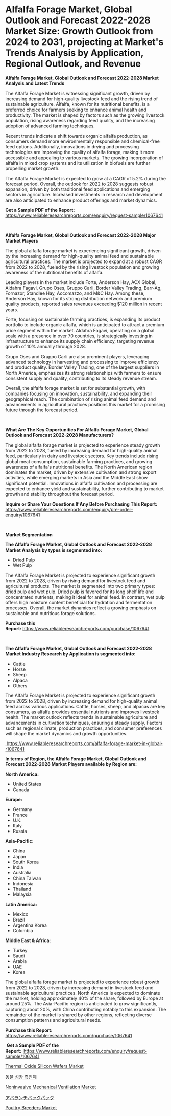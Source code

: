 <p><h1>Alfalfa Forage Market, Global Outlook and Forecast 2022-2028 Market Size: Growth Outlook from 2024 to 2031, projecting at Market's Trends Analysis by Application, Regional Outlook, and Revenue</h1></p><p><strong>Alfalfa Forage Market, Global Outlook and Forecast 2022-2028 Market Analysis and Latest Trends</strong></p>
<p><p>The Alfalfa Forage Market is witnessing significant growth, driven by increasing demand for high-quality livestock feed and the rising trend of sustainable agriculture. Alfalfa, known for its nutritional benefits, is a preferred choice for farmers seeking to enhance animal health and productivity. The market is shaped by factors such as the growing livestock population, rising awareness regarding feed quality, and the increasing adoption of advanced farming techniques.</p><p>Recent trends indicate a shift towards organic alfalfa production, as consumers demand more environmentally responsible and chemical-free feed options. Additionally, innovations in drying and processing technologies are improving the quality of alfalfa forage, making it more accessible and appealing to various markets. The growing incorporation of alfalfa in mixed crop systems and its utilization in biofuels are further propelling market growth.</p><p>The Alfalfa Forage Market is expected to grow at a CAGR of 5.2% during the forecast period. Overall, the outlook for 2022 to 2028 suggests robust expansion, driven by both traditional feed applications and emerging sectors in agriculture. Increased investments in research and development are also anticipated to enhance product offerings and market dynamics.</p></p>
<p><strong>Get a Sample PDF of the Report:&nbsp;</strong> <a href="https://www.reliableresearchreports.com/enquiry/request-sample/1067641">https://www.reliableresearchreports.com/enquiry/request-sample/1067641</a></p>
<p>&nbsp;</p>
<p><strong>Alfalfa Forage Market, Global Outlook and Forecast 2022-2028 Major Market Players</strong></p>
<p><p>The global alfalfa forage market is experiencing significant growth, driven by the increasing demand for high-quality animal feed and sustainable agricultural practices. The market is projected to expand at a robust CAGR from 2022 to 2028, fueled by the rising livestock population and growing awareness of the nutritional benefits of alfalfa.</p><p>Leading players in the market include Forte, Anderson Hay, ACX Global, Aldahra Fagavi, Grupo Oses, Gruppo Carli, Border Valley Trading, Barr-Ag, Fornazor, Standlee Hay, Accomazzo, and M&C Hay. Among these, Anderson Hay, known for its strong distribution network and premium quality products, reported sales revenues exceeding $120 million in recent years.</p><p>Forte, focusing on sustainable farming practices, is expanding its product portfolio to include organic alfalfa, which is anticipated to attract a premium price segment within the market. Aldahra Fagavi, operating on a global scale with a presence in over 70 countries, is strategically investing in infrastructure to enhance its supply chain efficiency, targeting revenue growth of 10% annually through 2028.</p><p>Grupo Oses and Gruppo Carli are also prominent players, leveraging advanced technology in harvesting and processing to improve efficiency and product quality. Border Valley Trading, one of the largest suppliers in North America, emphasizes its strong relationships with farmers to ensure consistent supply and quality, contributing to its steady revenue stream.</p><p>Overall, the alfalfa forage market is set for substantial growth, with companies focusing on innovation, sustainability, and expanding their geographical reach. The combination of rising animal feed demand and advancements in agricultural practices positions this market for a promising future through the forecast period.</p></p>
<p>&nbsp;</p>
<p><strong>What Are The Key Opportunities For Alfalfa Forage Market, Global Outlook and Forecast 2022-2028 Manufacturers?</strong></p>
<p><p>The global alfalfa forage market is projected to experience steady growth from 2022 to 2028, fueled by increasing demand for high-quality animal feed, particularly in dairy and livestock sectors. Key trends include rising global meat consumption, sustainable farming practices, and growing awareness of alfalfa's nutritional benefits. The North American region dominates the market, driven by extensive cultivation and strong export activities, while emerging markets in Asia and the Middle East show significant potential. Innovations in alfalfa cultivation and processing are expected to enhance yield and sustainability, further contributing to market growth and stability throughout the forecast period.</p></p>
<p><strong>Inquire or Share Your Questions If Any Before Purchasing This Report:</strong> <a href="https://www.reliableresearchreports.com/enquiry/pre-order-enquiry/1067641">https://www.reliableresearchreports.com/enquiry/pre-order-enquiry/1067641</a></p>
<p>&nbsp;</p>
<p><strong>Market Segmentation</strong></p>
<p><strong>The Alfalfa Forage Market, Global Outlook and Forecast 2022-2028 Market Analysis by types is segmented into:</strong></p>
<p><ul><li>Dried Pulp</li><li>Wet Pulp</li></ul></p>
<p><p>The Alfalfa Forage Market is projected to experience significant growth from 2022 to 2028, driven by rising demand for livestock feed and agricultural products. The market is segmented into two primary types: dried pulp and wet pulp. Dried pulp is favored for its long shelf life and concentrated nutrients, making it ideal for animal feed. In contrast, wet pulp offers high moisture content beneficial for hydration and fermentation processes. Overall, the market dynamics reflect a growing emphasis on sustainable and nutritious forage solutions.</p></p>
<p><strong>Purchase this Report:&nbsp;</strong><a href="https://www.reliableresearchreports.com/purchase/1067641">https://www.reliableresearchreports.com/purchase/1067641</a></p>
<p>&nbsp;</p>
<p><strong>The Alfalfa Forage Market, Global Outlook and Forecast 2022-2028 Market Industry Research by Application is segmented into:</strong></p>
<p><ul><li>Cattle</li><li>Horse</li><li>Sheep</li><li>Alpaca</li><li>Others</li></ul></p>
<p><p>The Alfalfa Forage Market is projected to experience significant growth from 2022 to 2028, driven by increasing demand for high-quality animal feed across various applications. Cattle, horses, sheep, and alpacas are key consumers, as alfalfa provides essential nutrients and improves livestock health. The market outlook reflects trends in sustainable agriculture and advancements in cultivation techniques, ensuring a steady supply. Factors such as regional climate, production practices, and consumer preferences will shape the market dynamics and growth opportunities.</p></p>
<p><a href="https://www.reliableresearchreports.com/alfalfa-forage-market-in-global-r1067641">&nbsp;https://www.reliableresearchreports.com/alfalfa-forage-market-in-global-r1067641</a></p>
<p><strong>In terms of Region, the Alfalfa Forage Market, Global Outlook and Forecast 2022-2028 Market Players available by Region are:</strong></p>
<p>
    <p> <strong> North America: </strong>
        <ul>
            <li>United States</li>
            <li>Canada</li>
        </ul>
        </p> 
    <p> <strong> Europe: </strong>
        <ul>
            <li>Germany</li>
            <li>France</li>
            <li>U.K.</li>
            <li>Italy</li>
            <li>Russia</li>
        </ul>
        </p> 
    <p> <strong> Asia-Pacific: </strong>
        <ul>
            <li>China</li>
            <li>Japan</li>
            <li>South Korea</li>
            <li>India</li>
            <li>Australia</li>
            <li>China Taiwan</li>
            <li>Indonesia</li>
            <li>Thailand</li>
            <li>Malaysia</li>
        </ul>
        </p> 
    <p> <strong> Latin America: </strong>
        <ul>
            <li>Mexico</li>
            <li>Brazil</li>
            <li>Argentina Korea</li>
            <li>Colombia</li>
        </ul>
        </p> 
    <p> <strong> Middle East & Africa: </strong>
        <ul>
            <li>Turkey</li>
            <li>Saudi</li>
            <li>Arabia</li>
            <li>UAE</li>
            <li>Korea</li>
        </ul>
    </p>
    </p>
<p><p>The global alfalfa forage market is projected to experience robust growth from 2022 to 2028, driven by increasing demand in livestock feed and sustainable agricultural practices. North America is expected to dominate the market, holding approximately 40% of the share, followed by Europe at around 25%. The Asia-Pacific region is anticipated to grow significantly, capturing about 20%, with China contributing notably to this expansion. The remainder of the market is shared by other regions, reflecting diverse consumption patterns and agricultural needs.</p></p>
<p><strong>Purchase this Report: </strong><a href="https://www.reliableresearchreports.com/purchase/1067641">https://www.reliableresearchreports.com/purchase/1067641</a></p>
<p>&nbsp;<strong>Get a Sample PDF of the Report:&nbsp;&nbsp;</strong><a href="https://www.reliableresearchreports.com/enquiry/request-sample/1067641">https://www.reliableresearchreports.com/enquiry/request-sample/1067641</a></p>
<p><strong></strong></p>
<p><p><a href="https://medium.com/@kareeout89567/global-thermal-oxide-silicon-wafers-industry-research-report-competitive-landscape-market-size-cb8669f72825?postPublishedType=initial">Thermal Oxide Silicon Wafers Market</a></p><p><a href="https://medium.com/@juliusgy6neace/%EA%B8%80%EB%A1%9C%EB%B2%8C-%EB%8F%99%EB%AC%BC-%EC%84%B1%EC%9E%A5-%EC%B4%89%EC%A7%84%EC%A0%9C-%EC%8B%9C%EC%9E%A5%EC%9D%80-2024%EB%85%84%EB%B6%80%ED%84%B0-2031%EB%85%84%EA%B9%8C%EC%A7%80-%EC%97%B0%ED%8F%89%EA%B7%A0-%EC%84%B1%EC%9E%A5%EB%A5%A0-cagr-7-6-%EB%A1%9C-%EC%84%B1%EC%9E%A5%ED%95%A0-%EA%B2%83%EC%9C%BC%EB%A1%9C-%EC%98%88%EC%83%81%EB%90%A9%EB%8B%88%EB%8B%A4-a6b936280c56">동물 성장 촉진제</a></p><p><a href="https://www.linkedin.com/pulse/noninvasive-mechanical-ventilation-market-outlook-complete-qizde?trackingId=xAFwIhsCRZ6HhJmAV%2FFxIg%3D%3D">Noninvasive Mechanical Ventilation Market</a></p><p><a href="https://medium.com/@roseperez232/%E3%82%B0%E3%83%AD%E3%83%BC%E3%83%90%E3%83%AB-%E3%82%A2%E3%83%90%E3%83%A9%E3%83%B3%E3%83%81%E3%83%90%E3%83%83%E3%82%AF%E3%83%91%E3%83%83%E3%82%AF%E5%B8%82%E5%A0%B4%E3%81%AE%E7%8A%B6%E6%B3%81-2024%E5%B9%B4-2031%E5%B9%B4-%E3%81%A8%E5%9C%B0%E5%9F%9F-%E8%A3%BD%E5%93%81-%E3%82%A8%E3%83%B3%E3%83%89%E3%83%A6%E3%83%BC%E3%82%B9%E5%88%A5%E3%81%AE%E4%BA%88%E6%B8%AC-23093f37fc12">アバランチバックパック</a></p><p><a href="https://issuu.com/reportprime-2/docs/poultry-breeders-market-size-2030.p_3e6de07934d739">Poultry Breeders Market</a></p></p>